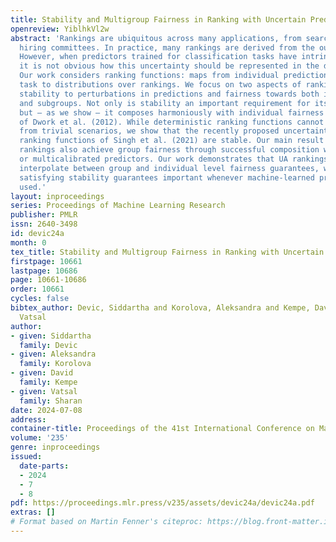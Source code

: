 ```yaml
---
title: Stability and Multigroup Fairness in Ranking with Uncertain Predictions
openreview: YiblhkVl2w
abstract: 'Rankings are ubiquitous across many applications, from search engines to
  hiring committees. In practice, many rankings are derived from the output of predictors.
  However, when predictors trained for classification tasks have intrinsic uncertainty,
  it is not obvious how this uncertainty should be represented in the derived rankings.
  Our work considers ranking functions: maps from individual predictions for a classification
  task to distributions over rankings. We focus on two aspects of ranking functions:
  stability to perturbations in predictions and fairness towards both individuals
  and subgroups. Not only is stability an important requirement for its own sake,
  but — as we show — it composes harmoniously with individual fairness in the sense
  of Dwork et al. (2012). While deterministic ranking functions cannot be stable aside
  from trivial scenarios, we show that the recently proposed uncertainty aware (UA)
  ranking functions of Singh et al. (2021) are stable. Our main result is that UA
  rankings also achieve group fairness through successful composition with multiaccurate
  or multicalibrated predictors. Our work demonstrates that UA rankings naturally
  interpolate between group and individual level fairness guarantees, while simultaneously
  satisfying stability guarantees important whenever machine-learned predictions are
  used.'
layout: inproceedings
series: Proceedings of Machine Learning Research
publisher: PMLR
issn: 2640-3498
id: devic24a
month: 0
tex_title: Stability and Multigroup Fairness in Ranking with Uncertain Predictions
firstpage: 10661
lastpage: 10686
page: 10661-10686
order: 10661
cycles: false
bibtex_author: Devic, Siddartha and Korolova, Aleksandra and Kempe, David and Sharan,
  Vatsal
author:
- given: Siddartha
  family: Devic
- given: Aleksandra
  family: Korolova
- given: David
  family: Kempe
- given: Vatsal
  family: Sharan
date: 2024-07-08
address:
container-title: Proceedings of the 41st International Conference on Machine Learning
volume: '235'
genre: inproceedings
issued:
  date-parts:
  - 2024
  - 7
  - 8
pdf: https://proceedings.mlr.press/v235/assets/devic24a/devic24a.pdf
extras: []
# Format based on Martin Fenner's citeproc: https://blog.front-matter.io/posts/citeproc-yaml-for-bibliographies/
---
```

